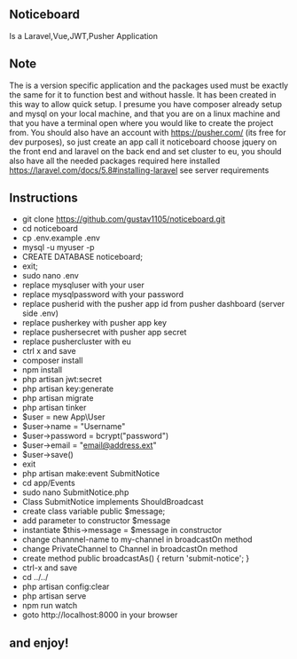 ## Noticeboard

Is a Laravel,Vue,JWT,Pusher Application

## Note

The is a version specific application and the packages used must be exactly the same for it to function best and without hassle. It has been created in this way to allow quick setup.
I presume you have composer already setup and mysql on your local machine, and that you are on a linux machine and that you have a terminal open where you would like to create the project from.
You should also have an account with https://pusher.com/ (its free for dev purposes), so just create an app call it noticeboard choose jquery on the front end and laravel on the back end and
set cluster to eu, you should also have all the needed packages required here installed https://laravel.com/docs/5.8#installing-laravel see server requirements

## Instructions

* git clone https://github.com/gustav1105/noticeboard.git
* cd noticeboard
* cp .env.example .env
* mysql -u myuser -p
* CREATE DATABASE noticeboard;
* exit;
* sudo nano .env
* replace mysqluser with your user
* replace mysqlpassword with your password
* replace pusherid with the pusher app id from pusher dashboard (server side .env)
* replace pusherkey with pusher app key
* replace pushersecret with pusher app secret
* replace pushercluster with eu
* ctrl x and save
* composer install
* npm install
* php artisan jwt:secret
* php artisan key:generate
* php artisan migrate
* php artisan tinker
* $user = new App\User
* $user->name = "Username"
* $user->password = bcrypt("password")
* $user->email = "email@address.ext"
* $user->save()
* exit
* php artisan make:event SubmitNotice
* cd app/Events
* sudo nano SubmitNotice.php
* Class SubmitNotice implements ShouldBroadcast
* create class variable public $message;
* add parameter to constructor $message
* instantiate $this->message = $message in constructor
* change channnel-name to my-channel in broadcastOn method
* change PrivateChannel to Channel in broadcastOn method
* create method public broadcastAs() { return 'submit-notice'; }
* ctrl-x and save
* cd ../../
* php artisan config:clear
* php artisan serve
* npm run watch
* goto http://localhost:8000 in your browser

## and enjoy!
